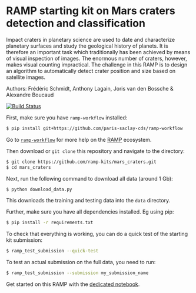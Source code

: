 # RAMP starting kit on Mars craters detection and classification

Impact craters in planetary science are used to date and characterize planetary surfaces and study the geological history of planets. It is therefore an important task which traditionally has been achieved by means of visual inspection of images. The enormous number of craters, however, makes visual counting impractical. The challenge in this RAMP is to design an algorithm to automatically detect crater position and size based on satellite images.

Authors: Frédéric Schmidt, Anthony Lagain, Joris van den Bossche & Alexandre Boucaud

[![Build Status](https://travis-ci.org/ramp-kits/mars_craters.svg?branch=master)](https://travis-ci.org/ramp-kits/mars_craters)

First, make sure you have `ramp-workflow` installed:

```bash
$ pip install git+https://github.com/paris-saclay-cds/ramp-workflow
```

Go to [`ramp-workflow`](https://github.com/paris-saclay-cds/ramp-workflow) for more help on the [RAMP](http:www.ramp.studio) ecosystem.

Then download or ``git clone`` this repository and navigate to the directory:

```bash
$ git clone https://github.com/ramp-kits/mars_craters.git
$ cd mars_craters
```

Next, run the following command to download all data (around 1 Gb):

```bash
$ python download_data.py
```

This downloads the training and testing data into the `data` directory.

Further, make sure you have all dependencies installed. Eg using pip:

```bash
$ pip install -r requirements.txt
```

To check that everything is working, you can do a quick test of the starting kit submission:

```bash
$ ramp_test_submission --quick-test
```

To test an actual submission on the full data, you need to run:

```bash
$ ramp_test_submission --submission my_submission_name
```

Get started on this RAMP with the [dedicated notebook](mars_craters_starting_kit.ipynb).
